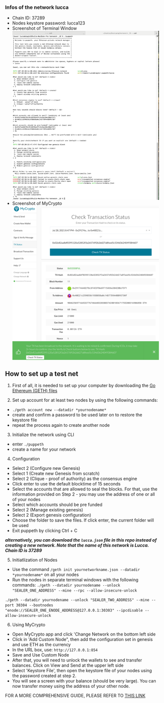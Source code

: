 ### Infos of the network lucca
- Chain ID: 37289
- Nodes keystore password: lucca123
- Screenshot of Terminal Window ![terminal window](screenshots/terminal.png)
- Screenshot of MyCrypto ![MyCrypto Transaction](screenshots/transaction.png)


## How to set up a test net

1. First of all, it is needed to set up your computer by downloading the [Go Ethereum (GETH) files](https://geth.ethereum.org/downloads/)

2. Set up account for at least two nodes by using the following commands:
- `./geth account new --datadir *yournodename*`
- create and confirm a password to be used later on to restore the keystore file
- repeat the process again to create another node

3. Initialize the network using CLI
- enter `./puppeth`
- create a name for your network

4. Configuration
- Select 2 (Configure new Genesis)
- Select 1 (Create new Genesis from scratch)
- Select 2 (Clique - proof of authority) as the consensus engine
- Click enter to use the default blocktime of 15 seconds
- Select the accounts that are allowed to seal the blocks. For that, use the information provided on Step 2 - you may use the address of one or all of your nodes
- Select which accounts should be pre funded
- Select 2 (Manage existing genesis)
- Select 2 (Export genesis configuration)
- Choose the folder to save the files. If click enter, the current folder will be used
- Exit puppeth by clicking Ctrl + C

***alternatively, you can download the `lucca.json` file in this repo instead of creating a new network. Note that the name of this network is Lucca. Chain ID is 37289***

5. Initiatlization of Nodes
- Use the command `/geth init yournetworkname.json --datadir *yournodename*` on all your nodes
- Run the nodes in separate terminal windows with the following commands:
`./geth --datadir yournodename --unlock "SEALER_ONE_ADDRESS" --mine --rpc --allow-insecure-unlock`

`./geth --datadir yournodename --unlock "SEALER_TWO_ADDRESS" --mine --port 30304 --bootnodes "enode://SEALER_ONE_ENODE_ADDRESS@127.0.0.1:30303" --ipcdisable --allow-insecure-unlock`

6. Using MyCrypto
- Open MyCrypto app and click 'Change Network on the bottom left side
- Click in 'Add Custom Node", then add the configuration set in genesis and use ETH as the currency
- In the URL box, use: `http://127.0.0.1:854`
- Save and Use Custom Node
- After that, you will need to unlock the wallets to see and transfer balances. Click on View and Send at the upper left side
- Select 'Keystore File', then open the keystore file of your nodes using the password created at step 2.
- You will see a screen with your balance (should be very large). You can now transfer money using the address of your other node. 

FOR A MORE COMPREHENSIVE GUIDE, PLEASE REFER TO [THIS LINK](https://columbia.bootcampcontent.com/columbia-bootcamp/cu-nyc-virt-fin-pt-03-2021-u-c/-/blob/master/02-Homework/18-Blockchain/Instructions/Resources/POA-Blockchain-guide.md) 


